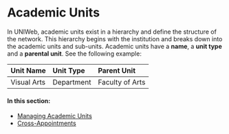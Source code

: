 # Academic Units

In UNIWeb, academic units exist in a hierarchy and define the structure of the network. This hierarchy begins with the institution and breaks down into the academic units and sub-units. Academic units have a **name**, a **unit type** and a **parental unit**. See the following example:

| Unit Name | Unit Type | Parent Unit |
| :--- | :--- | :--- |
| Visual Arts | Department | Faculty of Arts |

#### In this section:

* [Managing Academic Units](managing-academic-units.md)
* [Cross-Appointments](cross-appointments.md)

